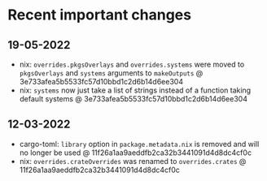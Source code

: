 # Recent important changes

## 19-05-2022

- nix: `overrides.pkgsOverlays` and `overrides.systems` were moved to `pkgsOverlays` and `systems` arguments to `makeOutputs` @ 3e733afea5b5533fc57d10bbd1c2d6b14d6ee304
- nix: `systems` now just take a list of strings instead of a function taking default systems @ 3e733afea5b5533fc57d10bbd1c2d6b14d6ee304

## 12-03-2022

- cargo-toml: `library` option in `package.metadata.nix` is removed and will no longer be used @ 11f26a1aa9aeddfb2ca32b3441091d4d8dc4cf0c
- nix: `overrides.crateOverrides` was renamed to `overrides.crates` @ 11f26a1aa9aeddfb2ca32b3441091d4d8dc4cf0c
